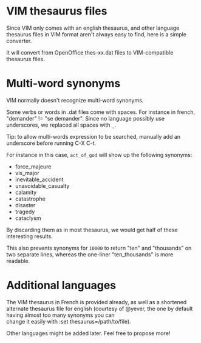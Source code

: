 VIM thesaurus files
========================================================================
Since VIM only comes with an english thesaurus, and other language thesaurus
files in VIM format aren't always easy to find, here is a simple converter.

It will convert from OpenOffice thes-xx.dat files to VIM-compatible thesaurus
files.


Multi-word synonyms
=========================================================================
VIM normally doesn't recognize multi-word synonyms.

 Some verbs or words in .dat files come with spaces.
 For instance in french, "demander" != "se demander".
 Since no language possibly use underscores, we 
 replaced all spaces with `_`. 
 
 Tip: to allow multi-words expression to be 
 searched, manually add an underscore before running 
 C-X C-t.

 For instance in this case, `act_of_god` will show up 
 the following synonyms: 

   - force_majeure
   - vis_major
   - inevitable_accident
   - unavoidable_casualty
   - calamity
   - catastrophe
   - disaster
   - tragedy
   - cataclysm

 By discarding them as in most thesaurus, we would get 
 half of these interesting results.

 This also prevents synonyms for `10000` to return
 "ten" and "thousands" on two separate lines, whereas
 the one-liner "ten_thousands" is more readable.

Additional languages
=========================================================================

The VIM thesaurus in French is provided already, 
as well as a shortened alternate thesaurus file for english (courtesy of 
@yever, the one by default having almost too many synonyms you can  
change it easily with :set thesaurus=/path/to/file).

Other languages might be added later. Feel free to propose more!
